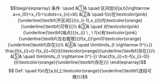 $$\begin{eqnarray}
条件: \quad
&①& \quad 区间划分[a,b]\rightarrow a=x_{0}<x_{1}<\cdots<x_{n}=b\\
&②& \quad f(x)在\textcolor{pink}{\underline{\textbf{开区间}}}(x_{i-1},x_{i})内\textcolor{orange}{\underline{\textbf{可导}}}\\
&③& \quad 对\textcolor{pink}{\underline{\textbf{端点}}}x_{i} \ , \ f(x)有\textcolor{pink}{\underline{\textbf{左右极限}}}f(x_{i}\pm0)\textcolor{orange}{\underline{\textbf{存在}}}\\
&④& \quad \lim\limits_{t \rightarrow 0^{+}} \frac{f(x_{i}+t)-f(x_{i}+0)}{t}\textcolor{orange}{\underline{\textbf{存在}}}\\
&⑤& \quad \lim\limits_{t  \rightarrow 0^{-}} \frac{f(x_{i}+t)-f(x_{i}-0)}{t}\textcolor{orange}{\underline{\textbf{存在}}}
\end{eqnarray}$$
$$ Def: \quad f(x)在[a,b]上\textcolor{orange}{\underline{\textbf{逐段可微}}}$$